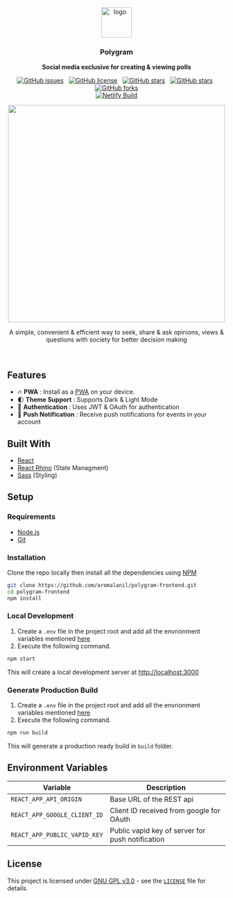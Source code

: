 <div align="center">
<img width="70" src="https://user-images.githubusercontent.com/49222186/134722810-b295aca2-2544-4cd1-b388-17b5320d8fea.png" alt="logo"/>
<h3>Polygram</h2/>
<p><b>Social media exclusive for creating & viewing polls</b></p>

<a href="https://github.com/aromalanil/polygram-frontend/issues"><img alt="GitHub issues" src="https://img.shields.io/github/issues/aromalanil/polygram-frontend"></a>&nbsp;&nbsp;
<a href="https://github.com/aromalanil/polygram-frontend/blob/master/LICENSE"><img alt="GitHub license" src="https://img.shields.io/github/license/aromalanil/polygram-frontend"></a>&nbsp;&nbsp;
<a href="https://github.com/aromalanil/polygram-frontend/stargazers"><img alt="GitHub stars" src="https://img.shields.io/github/stars/aromalanil/polygram-frontend"></a>&nbsp;&nbsp;
<a href="https://github.com/aromalanil/polygram-frontend"><img alt="GitHub stars" src="https://img.shields.io/github/repo-size/aromalanil/polygram-frontend"></a>&nbsp;&nbsp;
<a href="https://github.com/aromalanil/polygram-frontend/network"><img alt="GitHub forks" src="https://img.shields.io/github/forks/aromalanil/polygram-frontend"></a><br/>
<a href="https://app.netlify.com/sites/polygram/deploys"><img alt="Netlify Build" src="https://api.netlify.com/api/v1/badges/f27790f0-71f5-4754-97a3-c62112d67271/deploy-status"></a>

<img width="500" src="https://user-images.githubusercontent.com/49222186/134717245-702d61a7-7b5d-4e6e-9289-e76ef2fe5b8f.png" /><br/>

<p>A simple, convenient & efficient way to seek, share & ask opinions, views & questions with society for better decision making<p/><br/>
</div>

## Features

- 🔥 **PWA** : Install as a [PWA](https://developers.google.com/web/progressive-web-apps) on your device.
- 🌓 **Theme Support** : Supports Dark & Light Mode
- 🔐 **Authentication** : Uses JWT & OAuth for authentication
- 🔔 **Push Notification** : Receive push notifications for events in your account

## Built With

- [React](https://reactjs.org)
- [React Rhino](https://www.npmjs.com/package/react-rhino) (State Managment)
- [Sass](https://sass-lang.com/) (Styling)

## Setup

### Requirements

- [Node.js](https://nodejs.org/)
- [Git](https://git-scm.com/)

### Installation

Clone the repo locally then install all the dependencies using [NPM](https://npmjs.org/)

```bash
git clone https://github.com/aromalanil/polygram-frontend.git
cd polygram-frontend
npm install
```

### Local Development

1. Create a `.env` file in the project root and add all the envrionment variables mentioned [here](#environment-variables)
2. Execute the following command.

```bash
npm start
```

This will create a local development server at [http://localhost:3000](http://localhost:3000)

### Generate Production Build

1. Create a `.env` file in the project root and add all the envrionment variables mentioned [here](#environment-variables)
2. Execute the following command.

```bash
npm run build
```

This will generate a production ready build in `build` folder.

## Environment Variables

| Variable                     | Description                                      |
| ---------------------------- | ------------------------------------------------ |
| `REACT_APP_API_ORIGIN`       | Base URL of the REST api                         |
| `REACT_APP_GOOGLE_CLIENT_ID` | Client ID received from google for OAuth         |
| `REACT_APP_PUBLIC_VAPID_KEY` | Public vapid key of server for push notification |

## License

This project is licensed under [GNU GPL v3.0](https://www.gnu.org/licenses/gpl-3.0.en.html) - see the [`LICENSE`](https://github.com/aromalanil/polygram-frontend/blob/main/LICENSE) file for details.
